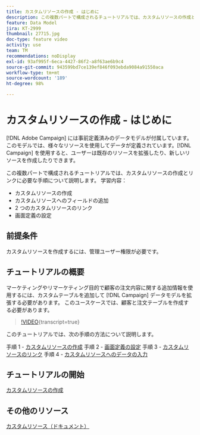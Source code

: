 ```yaml
---
title: カスタムリソースの作成 - はじめに
description: この複数パートで構成されるチュートリアルでは、カスタムリソースの作成とリンクに必要な手順について説明します。
feature: Data Model
jira: KT-2999
thumbnail: 27715.jpg
doc-type: feature video
activity: use
team: TM
recommendations: noDisplay
exl-id: 93af995f-6eca-4427-86f2-a8f63ae6b9c4
source-git-commit: 943599bd7ce139ef846f093ebda9084a91550aca
workflow-type: tm+mt
source-wordcount: '189'
ht-degree: 98%

---
```


# カスタムリソースの作成 - はじめに

[!DNL Adobe Campaign] には事前定義済みのデータモデルが付属しています。このモデルでは、様々なリソースを使用してデータが定義されています。[!DNL Campaign] を使用すると、ユーザーは既存のリソースを拡張したり、新しいリソースを作成したりできます。

この複数パートで構成されるチュートリアルでは、カスタムリソースの作成とリンクに必要な手順について説明します。
学習内容：

* カスタムリソースの作成
* カスタムリソースへのフィールドの追加
* 2 つのカスタムリソースのリンク
* 画面定義の設定

## 前提条件

カスタムリソースを作成するには、管理ユーザー権限が必要です。

## チュートリアルの概要

マーケティングやリマーケティング目的で顧客の注文内容に関する追加情報を使用するには、カスタムテーブルを追加して [!DNL Campaign] データモデルを拡張する必要があります。 このユースケースでは、顧客と注文テーブルを作成する必要があります。

>[!VIDEO](https://video.tv.adobe.com/v/27715?learn=on){transcript=true}

このチュートリアルでは、次の手順の方法について説明します。

手順 1 - [カスタムリソースの作成](./creating-a-custom-resource.md)
手順 2 - [画面定義の設定](./configuring-a-screen-definition-for-a-custom-resource.md)
手順 3 - [カスタムリソースのリンク](./linking-custom-resources.md)
手順 4 - [カスタムリソースへのデータの入力](./populate-custom-resources-with-data.md)

## チュートリアルの開始

[カスタムリソースの作成](./creating-a-custom-resource.md)

## その他のリソース

[カスタムリソース（ドキュメント）](https://experienceleague.adobe.com/docs/campaign-standard/using/working-with-apis/global-concepts/custom-resources.html?lang=ja)
